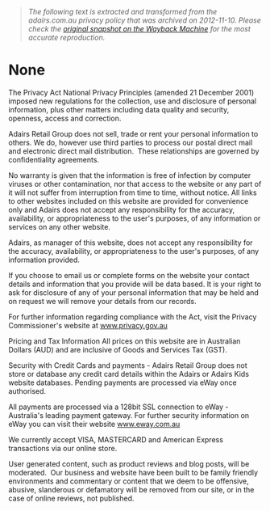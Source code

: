 > *The following text is extracted and transformed from the adairs.com.au privacy policy that was archived on 2012-11-10. Please check the [original snapshot on the Wayback Machine](https://web.archive.org/web/20121110025943id_/http%3A//www.adairs.com.au/privacy-security) for the most accurate reproduction.*

# None

The Privacy Act National Privacy Principles (amended 21 December 2001) imposed new regulations for the collection, use and disclosure of personal information, plus other matters including data quality and security, openness, access and correction. 

Adairs Retail Group does not sell, trade or rent your personal information to others. We do, however use third parties to process our postal direct mail and electronic direct mail distribution.  These relationships are governed by confidentiality agreements.

No warranty is given that the information is free of infection by computer viruses or other contamination, nor that access to the website or any part of it will not suffer from interruption from time to time, without notice. All links to other websites included on this website are provided for convenience only and Adairs does not accept any responsibility for the accuracy, availability, or appropriateness to the user's purposes, of any information or services on any other website. 

Adairs, as manager of this website, does not accept any responsibility for the accuracy, availability, or appropriateness to the user's purposes, of any information provided. 

If you choose to email us or complete forms on the website your contact details and information that you provide will be data based. It is your right to ask for disclosure of any of your personal information that may be held and on request we will remove your details from our records. 

For further information regarding compliance with the Act, visit the Privacy Commissioner's website at www.privacy.gov.au

Pricing and Tax Information All prices on this website are in Australian Dollars (AUD) and are inclusive of Goods and Services Tax (GST).

Security with Credit Cards and payments - Adairs Retail Group does not store or database any credit card details within the Adairs or Adairs Kids website databases. Pending payments are processed via eWay once authorised. 

All payments are processed via a 128bit SSL connection to eWay - Australia's leading payment gateway. For further security information on eWay you can visit their website www.eway.com.au

We currently accept VISA, MASTERCARD and American Express transactions via our online store.

User generated content, such as product reviews and blog posts, will be moderated.  Our business and website have been built to be family friendly environments and commentary or content that we deem to be offensive, abusive, slanderous or defamatory will be removed from our site, or in the case of online reviews, not published.
